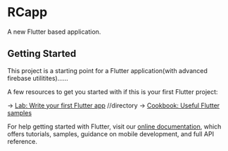 # RCapp

A new Flutter based application.

## Getting Started

This project is a starting point for a Flutter application(with advanced firebase utilitites)......

A few resources to get you started with if this is your first Flutter project:

-> [Lab: Write your first Flutter app](https://flutter.dev/docs/get-started/codelab) //directory
-> [Cookbook: Useful Flutter samples](https://flutter.dev/docs/cookbook)

For help getting started with Flutter, visit our
[online documentation](https://flutter.dev/docs), which offers tutorials,
samples, guidance on mobile development, and full API reference.
